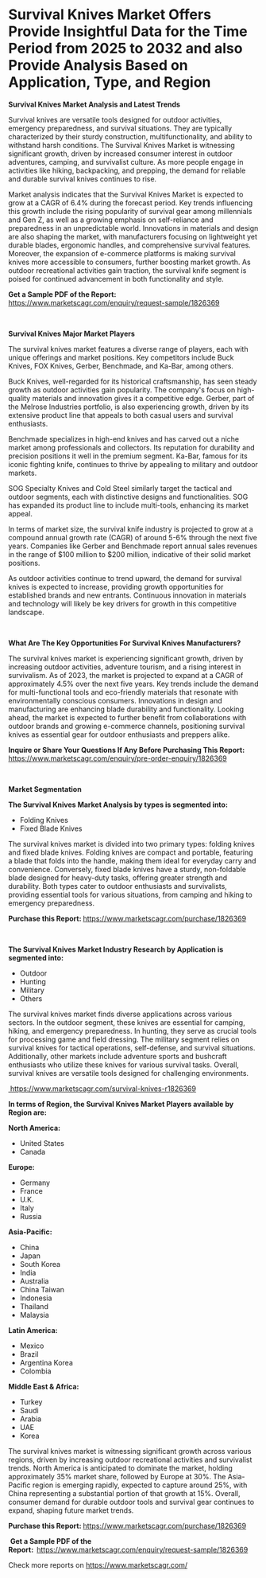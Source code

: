 <p><h1>Survival Knives Market Offers Provide Insightful Data for the Time Period from 2025 to 2032 and also Provide Analysis Based on Application, Type, and Region</h1></p><p><strong>Survival Knives Market Analysis and Latest Trends</strong></p>
<p><p>Survival knives are versatile tools designed for outdoor activities, emergency preparedness, and survival situations. They are typically characterized by their sturdy construction, multifunctionality, and ability to withstand harsh conditions. The Survival Knives Market is witnessing significant growth, driven by increased consumer interest in outdoor adventures, camping, and survivalist culture. As more people engage in activities like hiking, backpacking, and prepping, the demand for reliable and durable survival knives continues to rise.</p><p>Market analysis indicates that the Survival Knives Market is expected to grow at a CAGR of 6.4% during the forecast period. Key trends influencing this growth include the rising popularity of survival gear among millennials and Gen Z, as well as a growing emphasis on self-reliance and preparedness in an unpredictable world. Innovations in materials and design are also shaping the market, with manufacturers focusing on lightweight yet durable blades, ergonomic handles, and comprehensive survival features. Moreover, the expansion of e-commerce platforms is making survival knives more accessible to consumers, further boosting market growth. As outdoor recreational activities gain traction, the survival knife segment is poised for continued advancement in both functionality and style.</p></p>
<p><strong>Get a Sample PDF of the Report:&nbsp;</strong> <a href="https://www.marketscagr.com/enquiry/request-sample/1826369?utm_campaign=3217&utm_medium=2&utm_source=Github&utm_content=ia&utm_term=05042025&utm_id=survival-knives">https://www.marketscagr.com/enquiry/request-sample/1826369</a></p>
<p>&nbsp;</p>
<p><strong>Survival Knives Major Market Players</strong></p>
<p><p>The survival knives market features a diverse range of players, each with unique offerings and market positions. Key competitors include Buck Knives, FOX Knives, Gerber, Benchmade, and Ka-Bar, among others. </p><p>Buck Knives, well-regarded for its historical craftsmanship, has seen steady growth as outdoor activities gain popularity. The company's focus on high-quality materials and innovation gives it a competitive edge. Gerber, part of the Melrose Industries portfolio, is also experiencing growth, driven by its extensive product line that appeals to both casual users and survival enthusiasts. </p><p>Benchmade specializes in high-end knives and has carved out a niche market among professionals and collectors. Its reputation for durability and precision positions it well in the premium segment. Ka-Bar, famous for its iconic fighting knife, continues to thrive by appealing to military and outdoor markets. </p><p>SOG Specialty Knives and Cold Steel similarly target the tactical and outdoor segments, each with distinctive designs and functionalities. SOG has expanded its product line to include multi-tools, enhancing its market appeal. </p><p>In terms of market size, the survival knife industry is projected to grow at a compound annual growth rate (CAGR) of around 5-6% through the next five years. Companies like Gerber and Benchmade report annual sales revenues in the range of $100 million to $200 million, indicative of their solid market positions. </p><p>As outdoor activities continue to trend upward, the demand for survival knives is expected to increase, providing growth opportunities for established brands and new entrants. Continuous innovation in materials and technology will likely be key drivers for growth in this competitive landscape.</p></p>
<p>&nbsp;</p>
<p><strong>What Are The Key Opportunities For Survival Knives Manufacturers?</strong></p>
<p><p>The survival knives market is experiencing significant growth, driven by increasing outdoor activities, adventure tourism, and a rising interest in survivalism. As of 2023, the market is projected to expand at a CAGR of approximately 4.5% over the next five years. Key trends include the demand for multi-functional tools and eco-friendly materials that resonate with environmentally conscious consumers. Innovations in design and manufacturing are enhancing blade durability and functionality. Looking ahead, the market is expected to further benefit from collaborations with outdoor brands and growing e-commerce channels, positioning survival knives as essential gear for outdoor enthusiasts and preppers alike.</p></p>
<p><strong>Inquire or Share Your Questions If Any Before Purchasing This Report:</strong> <a href="https://www.marketscagr.com/enquiry/pre-order-enquiry/1826369?utm_campaign=3217&utm_medium=2&utm_source=Github&utm_content=ia&utm_term=05042025&utm_id=survival-knives">https://www.marketscagr.com/enquiry/pre-order-enquiry/1826369</a></p>
<p>&nbsp;</p>
<p><strong>Market Segmentation</strong></p>
<p><strong>The Survival Knives Market Analysis by types is segmented into:</strong></p>
<p><ul><li>Folding Knives</li><li>Fixed Blade Knives</li></ul></p>
<p><p>The survival knives market is divided into two primary types: folding knives and fixed blade knives. Folding knives are compact and portable, featuring a blade that folds into the handle, making them ideal for everyday carry and convenience. Conversely, fixed blade knives have a sturdy, non-foldable blade designed for heavy-duty tasks, offering greater strength and durability. Both types cater to outdoor enthusiasts and survivalists, providing essential tools for various situations, from camping and hiking to emergency preparedness.</p></p>
<p><strong>Purchase this Report:&nbsp;</strong><a href="https://www.marketscagr.com/purchase/1826369?utm_campaign=3217&utm_medium=2&utm_source=Github&utm_content=ia&utm_term=05042025&utm_id=survival-knives">https://www.marketscagr.com/purchase/1826369</a></p>
<p>&nbsp;</p>
<p><strong>The Survival Knives Market Industry Research by Application is segmented into:</strong></p>
<p><ul><li>Outdoor</li><li>Hunting</li><li>Military</li><li>Others</li></ul></p>
<p><p>The survival knives market finds diverse applications across various sectors. In the outdoor segment, these knives are essential for camping, hiking, and emergency preparedness. In hunting, they serve as crucial tools for processing game and field dressing. The military segment relies on survival knives for tactical operations, self-defense, and survival situations. Additionally, other markets include adventure sports and bushcraft enthusiasts who utilize these knives for various survival tasks. Overall, survival knives are versatile tools designed for challenging environments.</p></p>
<p><a href="https://www.marketscagr.com/survival-knives-r1826369?utm_campaign=3217&utm_medium=2&utm_source=Github&utm_content=ia&utm_term=05042025&utm_id=survival-knives">&nbsp;https://www.marketscagr.com/survival-knives-r1826369</a></p>
<p><strong>In terms of Region, the Survival Knives Market Players available by Region are:</strong></p>
<p>
    <p> <strong> North America: </strong>
        <ul>
            <li>United States</li>
            <li>Canada</li>
        </ul>
        </p> 
    <p> <strong> Europe: </strong>
        <ul>
            <li>Germany</li>
            <li>France</li>
            <li>U.K.</li>
            <li>Italy</li>
            <li>Russia</li>
        </ul>
        </p> 
    <p> <strong> Asia-Pacific: </strong>
        <ul>
            <li>China</li>
            <li>Japan</li>
            <li>South Korea</li>
            <li>India</li>
            <li>Australia</li>
            <li>China Taiwan</li>
            <li>Indonesia</li>
            <li>Thailand</li>
            <li>Malaysia</li>
        </ul>
        </p> 
    <p> <strong> Latin America: </strong>
        <ul>
            <li>Mexico</li>
            <li>Brazil</li>
            <li>Argentina Korea</li>
            <li>Colombia</li>
        </ul>
        </p> 
    <p> <strong> Middle East & Africa: </strong>
        <ul>
            <li>Turkey</li>
            <li>Saudi</li>
            <li>Arabia</li>
            <li>UAE</li>
            <li>Korea</li>
        </ul>
    </p>
    </p>
<p><p>The survival knives market is witnessing significant growth across various regions, driven by increasing outdoor recreational activities and survivalist trends. North America is anticipated to dominate the market, holding approximately 35% market share, followed by Europe at 30%. The Asia-Pacific region is emerging rapidly, expected to capture around 25%, with China representing a substantial portion of that growth at 15%. Overall, consumer demand for durable outdoor tools and survival gear continues to expand, shaping future market trends.</p></p>
<p><strong>Purchase this Report: </strong><a href="https://www.marketscagr.com/purchase/1826369?utm_campaign=3217&utm_medium=2&utm_source=Github&utm_content=ia&utm_term=05042025&utm_id=survival-knives">https://www.marketscagr.com/purchase/1826369</a></p>
<p>&nbsp;<strong>Get a Sample PDF of the Report:&nbsp;&nbsp;</strong><a href="https://www.marketscagr.com/enquiry/request-sample/1826369?utm_campaign=3217&utm_medium=2&utm_source=Github&utm_content=ia&utm_term=05042025&utm_id=survival-knives">https://www.marketscagr.com/enquiry/request-sample/1826369</a></p>
<p><strong></strong></p>
<p>Check more reports on <a href="https://www.marketscagr.com/?utm_campaign=3217&utm_medium=2&utm_source=Github&utm_content=ia&utm_term=05042025&utm_id=survival-knives">https://www.marketscagr.com/</a></p>